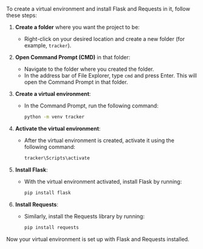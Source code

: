 To create a virtual environment and install Flask and Requests in it, follow these steps:

1. **Create a folder** where you want the project to be:
   - Right-click on your desired location and create a new folder (for example, `tracker`).

2. **Open Command Prompt (CMD)** in that folder:
   - Navigate to the folder where you created the folder.
   - In the address bar of File Explorer, type `cmd` and press Enter. This will open the Command Prompt in that folder.

3. **Create a virtual environment**:
   - In the Command Prompt, run the following command:
     ```bash
     python -m venv tracker
     ```

4. **Activate the virtual environment**:
   - After the virtual environment is created, activate it using the following command:
     ```bash
     tracker\Scripts\activate
     ```

5. **Install Flask**:
   - With the virtual environment activated, install Flask by running:
     ```bash
     pip install flask
     ```

6. **Install Requests**:
   - Similarly, install the Requests library by running:
     ```bash
     pip install requests
     ```

Now your virtual environment is set up with Flask and Requests installed.
